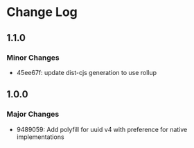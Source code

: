 # Change Log

## 1.1.0

### Minor Changes

- 45ee67f: update dist-cjs generation to use rollup

## 1.0.0

### Major Changes

- 9489059: Add polyfill for uuid v4 with preference for native implementations

